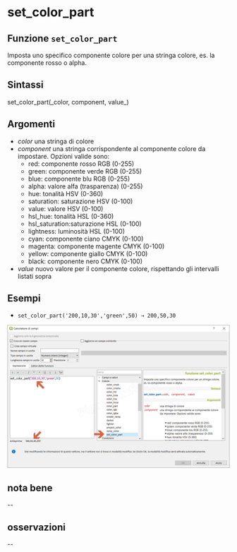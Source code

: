 # set\_color\_part

## Funzione `set_color_part`

Imposta uno specifico componente colore per una stringa colore, es. la componente rosso o alpha.

## Sintassi

set_color\_part\(\_color, component, value_\)

## Argomenti

* _color_ una stringa di colore
* _component_ una stringa corrispondente al componente colore da impostare. Opzioni valide sono:
  * red: componente rosso RGB \(0-255\)
  * green: componente verde RGB \(0-255\)
  * blue: componente blu RGB \(0-255\)
  * alpha: valore alfa \(trasparenza\) \(0-255\)
  * hue: tonalità HSV \(0-360\)
  * saturation: saturazione HSV \(0-100\)
  * value: valore HSV \(0-100\)
  * hsl\_hue: tonalità HSL \(0-360\)
  * hsl\_saturation:saturazione HSL \(0-100\)
  * lightness: luminosità HSL \(0-100\)
  * cyan: componente ciano CMYK \(0-100\)
  * magenta: componente magente CMYK \(0-100\)
  * yellow: componente giallo CMYK \(0-100\)
  * black: componente nero CMYK \(0-100\)
* _value_ nuovo valore per il componente colore, rispettando gli intervalli listati sopra

## Esempi

* `set_color_part('200,10,30','green',50) → 200,50,30`

![](../../../.gitbook/assets/set_color_part1.png)

## nota bene

--

## osservazioni

--


